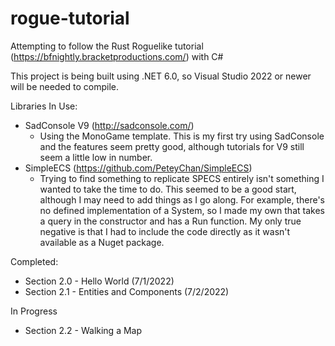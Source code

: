 # rogue-tutorial
Attempting to follow the Rust Roguelike tutorial (https://bfnightly.bracketproductions.com/) with C#

This project is being built using .NET 6.0, so Visual Studio 2022 or newer will be needed to compile.

Libraries In Use:
 - SadConsole V9 (http://sadconsole.com/)
   - Using the MonoGame template. This is my first try using SadConsole and the features seem pretty good, although tutorials for V9 still seem a little low in number.
 - SimpleECS (https://github.com/PeteyChan/SimpleECS)
   - Trying to find something to replicate SPECS entirely isn't something I wanted to take the time to do. This seemed to be a good start, although I may need to add things as I go along. For example, there's no defined implementation of a System, so I made my own that takes a query in the constructor and has a Run function. My only true negative is that I had to include the code directly as it wasn't available as a Nuget package.
 
Completed:
 - Section 2.0 - Hello World (7/1/2022)
 - Section 2.1 - Entities and Components (7/2/2022)
 
In Progress
 - Section 2.2 - Walking a Map
